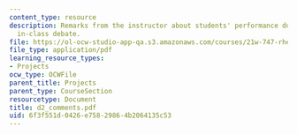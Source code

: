 ```yaml
---
content_type: resource
description: Remarks from the instructor about students' performance during the second
  in-class debate.
file: https://ol-ocw-studio-app-qa.s3.amazonaws.com/courses/21w-747-rhetoric-spring-2005/6f3f551d0426e75829864b2064135c53_d2_comments.pdf
file_type: application/pdf
learning_resource_types:
- Projects
ocw_type: OCWFile
parent_title: Projects
parent_type: CourseSection
resourcetype: Document
title: d2_comments.pdf
uid: 6f3f551d-0426-e758-2986-4b2064135c53
---
```

